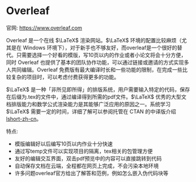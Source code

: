 # Overleaf

官网: <https://www.overleaf.com>

Overleaf 是一个在线 $\LaTeX$ 渲染网站。$\LaTeX$ 环境的配置比较麻烦（尤其是在 Windows 环境下），对于新手也不够友好，而overleaf是一个很好的替代。只需要选择一个好看的模版，写10页以内的作业或者小论文将会十分方便，同时 Overleaf 也提供了基本的团队协作功能，可以通过链接或邀请的方式实现多人共同编辑。Overleaf 免费版有最大编译时长和一些功能的限制，在完成一些比较复杂的项目时，可以考虑付费获得更多的功能。

$\LaTeX$ 是一种「非所见即所得」的排版系统，用户需要输入特定的代码，保存在后缀为.tex的文件中，通过编译得到所需的pdf文件。$\LaTeX$ 优秀的大型文档排版能力和数学公式渲染能力是其能够广泛应用的原因之一。系统学习 $\LaTeX$ 需要一定的时间，详细了解可以参阅托管在 CTAN 的中译版介绍 [lshort-zh-cn](https://www.ctan.org/pkg/lshort-zh-cn)。

特点:

- 模版编辑好以后编写10页以内作业十分快速
- 通过写temp文件可以实现项目的隔离，tex相关的包管理方便
- 友好的编辑交互界面，双击pdf预览中的内容可以直接跳转到代码
- 自动保存文档在云端，全程都在网页上完成，不会污染本地环境
- 许多问题overleaf官方给出了解答和范例，例如怎么嵌入伪代码块等
